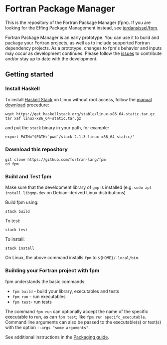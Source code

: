 # Fortran Package Manager

This is the repository of the Fortran Package Manager (fpm).
If you are looking for the Effing Package Management instead, see
[jordansissel/fpm](https://github.com/jordansissel/fpm).

Fortran Package Manager is an early prototype.
You can use it to build and package your Fortran projects, as
well as to include supported Fortran dependency projects.
As a prototype, changes to fpm's behavior and inputs may occur as development continues.
Please follow the [issues](https://github.com/fortran-lang/fpm/issues)
to contribute and/or stay up to date with the development.

## Getting started

### Install Haskell

To install [Haskell Stack](https://haskellstack.org/) on
Linux without root access, follow the [manual download](https://docs.haskellstack.org/en/stable/install_and_upgrade/#manual-download_2) procedure:
```
wget https://get.haskellstack.org/stable/linux-x86_64-static.tar.gz
tar xaf linux-x86_64-static.tar.gz
```
and put the `stack` binary in your path, for example:
```
export PATH="$PATH:`pwd`/stack-2.1.3-linux-x86_64-static/"
```

### Download this repository

```
git clone https://github.com/fortran-lang/fpm
cd fpm
```

### Build and Test fpm

Make sure that the development library of `gmp` is installed (e.g. `sudo apt install libgmp-dev` on Debian-derived Linux distributions)

Build fpm using:
```
stack build
```
To test:
```
stack test
```
To install:
```
stack install
```

On Linux, the above command installs `fpm` to `${HOME}/.local/bin`.

### Building your Fortran project with fpm

fpm understands the basic commands:

* `fpm build` - build your library, executables and tests
* `fpm run` - run executables
* `fpm test`- run tests

The command `fpm run` can optionally accept the name of the specific executable
to run, as can `fpm test`; like `fpm run specifc_executable`. Command line
arguments can also be passed to the executable(s) or test(s) with the option
`--args "some arguments"`.

See additional instructions in the [Packaging guide](PACKAGING.md).

